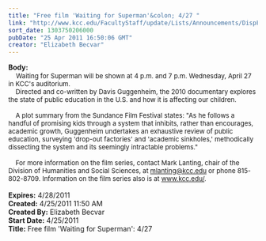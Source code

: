 ```yaml
---
title: "Free film 'Waiting for Superman'&colon; 4/27 "
link: "http://www.kcc.edu/FacultyStaff/update/Lists/Announcements/DispForm.aspx?ID=249"
sort_date: 1303750206000
pubDate: "25 Apr 2011 16:50:06 GMT"
creator: "Elizabeth Becvar"
---
```


<div><b>Body:</b> <div class="ExternalClass732A6DAC1B2F4AA7973F4F4CAB01AD05"><div>   <font size="2"> Waiting for Superman will be shown at 4 p.m. and 7 p.m. Wednesday, April 27 in KCC's auditorium. <br />    Directed and co-written by Davis Guggenheim, the 2010 documentary explores the state of public education in the U.S. and how it is affecting our children. </font></div><font size="2">
<div><br />    A plot summary from the Sundance Film Festival states: &quot;As he follows a handful of promising kids through a system that inhibits, rather than encourages, academic growth, Guggenheim undertakes an exhaustive review of public education, surveying 'drop-out factories' and 'academic sinkholes,' methodically dissecting the system and its seemingly intractable problems.&quot;</div>
<div><br />    For more information on the film series, contact Mark Lanting, chair of the Division of Humanities and Social Sciences, at </font><a href="mailto:mlanting@kcc.edu"><font size="2">mlanting@kcc.edu</font></a><font size="2"> or phone 815-802-8709. Information on the film series also is at </font><a href="/"><font size="2">www.kcc.edu/</font></a><font size="2">.</font></div>
<div><font size="2"></font> </div></div></div>
<div><b>Expires:</b> 4/28/2011</div>
<div><b>Created:</b> 4/25/2011 11:50 AM</div>
<div><b>Created By:</b> Elizabeth Becvar</div>
<div><b>Start Date:</b> 4/25/2011</div>
<div><b>Title:</b> Free film &#39;Waiting for Superman&#39;: 4/27 </div>

